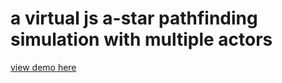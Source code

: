 # a virtual js a-star pathfinding simulation with multiple actors 

[view demo here](https://f-star.v1b.es)
